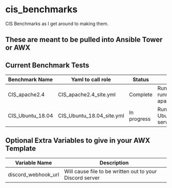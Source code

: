 # cis_benchmarks
CIS Benchmarks as I get around to making them.

## These are meant to be pulled into Ansible Tower or AWX

## Current Benchmark Tests

| Benchmark Name | Yaml to call role| Status | Notes |
| ---------------- | ---------------| --------- | ------------------------------ |
| CIS_apache2.4 | CIS_apache2.4_site.yml | Complete | Run against running apache host |
| CIS_Ubuntu_18.04 | CIS_Ubuntu_18.04_site.yml | In progress | Run against Ubuntu18.04 server |

## Optional Extra Variables to give in your AWX Template

| Variable Name | Description |
| ---------------------- | -------------------------------------- |
| discord_webhook_url | Will cause file to be written out to your Discord server |
